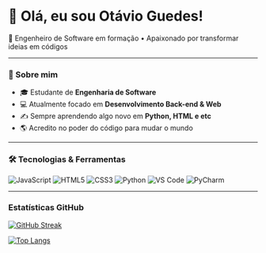 # 👋 Olá, eu sou Otávio Guedes!

🚀 Engenheiro de Software em formação • Apaixonado por transformar ideias em códigos


---

### 🧠 Sobre mim

- 🎓 Estudante de **Engenharia de Software**
- 💻 Atualmente focado em **Desenvolvimento Back-end & Web**
- ✍️  Sempre aprendendo algo novo em **Python, HTML e etc**
- 🌎 Acredito no poder do código para mudar o mundo

---

### 🛠️ Tecnologias & Ferramentas

![JavaScript](https://img.shields.io/badge/-JavaScript-F7DF1E?logo=javascript&logoColor=000)
![HTML5](https://img.shields.io/badge/-HTML5-E34F26?logo=html5&logoColor=fff)
![CSS3](https://img.shields.io/badge/-CSS3-1572B6?logo=css3&logoColor=fff)
![Python](https://img.shields.io/badge/-Python-3776AB?logo=python&logoColor=fff)
![VS Code](https://img.shields.io/badge/-VS%20Code-007ACC?logo=visual-studio-code&logoColor=fff)
![PyCharm](https://img.shields.io/badge/-PyCharm-000000?logo=pycharm&logoColor=green)

---

### Estatísticas GitHub
[![GitHub Streak](https://streak-stats.demolab.com?user=PandaLoko27&theme=merko&locale=pt_BR&date_format=j%2Fn%5B%2FY%5D&card_width=500)](https://git.io/streak-stats)

[![Top Langs](https://github-readme-stats.vercel.app/api/top-langs/?user=PandaLoko27a&layout=donut)](https://github.com/anuraghazra/github-readme-stats)
